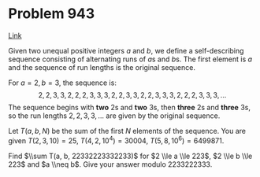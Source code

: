 # Problem 943

[Link](https://projecteuler.net/problem=943)

Given two unequal positive integers $a$ and $b$, we define a self-describing sequence consisting of alternating runs of $a$s and $b$s. The first element is $a$ and the sequence of run lengths is the original sequence.

For $a=2, b=3$, the sequence is: $$2, 2, 3, 3, 2, 2, 2, 3, 3, 3, 2, 2, 3, 3, 2, 2, 3, 3, 3, 2, 2, 2, 3, 3, 3,...$$ The sequence begins with **two** $2$s and **two** $3$s, then **three** $2$s and **three** $3$s, so the run lengths $2, 2, 3, 3, ...$ are given by the original sequence.

Let $T(a, b, N)$ be the sum of the first $N$ elements of the sequence. You are given $T(2,3,10) = 25$, $T(4,2,10^4) = 30004$, $T(5,8,10^6) = 6499871$.

Find $\\sum T(a, b, 22332223332233)$ for $2 \\le a \\le 223$, $2 \\le b \\le 223$ and $a \\neq b$. Give your answer modulo $2233222333$.
